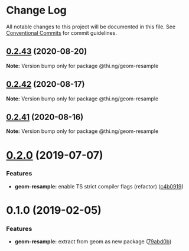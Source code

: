 # Change Log

All notable changes to this project will be documented in this file.
See [Conventional Commits](https://conventionalcommits.org) for commit guidelines.

## [0.2.43](https://github.com/thi-ng/umbrella/compare/@thi.ng/geom-resample@0.2.42...@thi.ng/geom-resample@0.2.43) (2020-08-20)

**Note:** Version bump only for package @thi.ng/geom-resample





## [0.2.42](https://github.com/thi-ng/umbrella/compare/@thi.ng/geom-resample@0.2.41...@thi.ng/geom-resample@0.2.42) (2020-08-17)

**Note:** Version bump only for package @thi.ng/geom-resample





## [0.2.41](https://github.com/thi-ng/umbrella/compare/@thi.ng/geom-resample@0.2.40...@thi.ng/geom-resample@0.2.41) (2020-08-16)

**Note:** Version bump only for package @thi.ng/geom-resample





# [0.2.0](https://github.com/thi-ng/umbrella/compare/@thi.ng/geom-resample@0.1.17...@thi.ng/geom-resample@0.2.0) (2019-07-07)

### Features

* **geom-resample:** enable TS strict compiler flags (refactor) ([c4b0919](https://github.com/thi-ng/umbrella/commit/c4b0919))

# 0.1.0 (2019-02-05)

### Features

* **geom-resample:** extract from geom as new package ([79abd0b](https://github.com/thi-ng/umbrella/commit/79abd0b))
